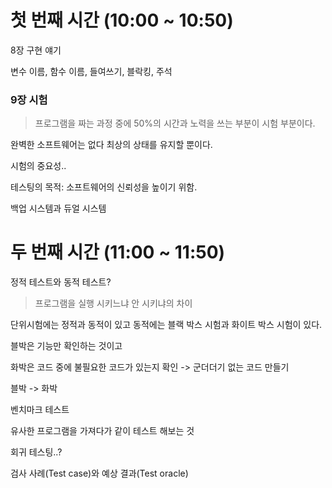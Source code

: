 # 첫 번째 시간 (10:00 ~ 10:50)

8장 구현 얘기

변수 이름, 함수 이름, 들여쓰기, 블락킹, 주석

### 9장 시험

> 프로그램을 짜는 과정 중에 50%의 시간과 노력을 쓰는 부분이 시험 부분이다.

완벽한 소프트웨어는 없다 최상의 상태를 유지할 뿐이다.

시험의 중요성..

테스팅의 목적: 소프트웨어의 신뢰성을 높이기 위함.

백업 시스템과 듀얼 시스템

# 두 번째 시간 (11:00 ~ 11:50)

정적 테스트와 동적 테스트?

> 프로그램을 실행 시키느냐 안 시키냐의 차이

단위시험에는 정적과 동적이 있고 동적에는 블랙 박스 시험과 화이트 박스 시험이 있다.

블박은 기능만 확인하는 것이고

화박은 코드 중에 불필요한 코드가 있는지 확인 -> 군더더기 없는 코드 만들기

블박 -> 화박

벤치마크 테스트

유사한 프로그램을 가져다가 같이 테스트 해보는 것

회귀 테스팅..?

검사 사례(Test case)와 예상 결과(Test oracle)

